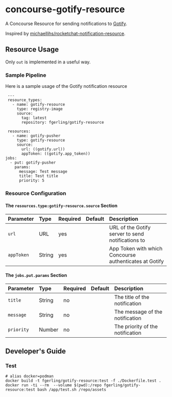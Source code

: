 # concourse-gotify-resource
A Concourse Resource for sending notifications to [Gotify](https://gotify.net/).

Inspired by [michaellihs/rocketchat-notification-resource](https://github.com/michaellihs/rocketchat-notification-resource).

## Resource Usage
Only `out` is implemented in a useful way.

### Sample Pipeline
Here is a sample usage of the Gotify notification resource

```
 ---
 resource_types:
   - name: gotify-resource
     type: registry-image
     source:
       tag: latest
       repository: fgerling/gotify-resource

 resources:
   - name: gotify-pusher
     type: gotify-resource
     source:
       url: ((gotify.url))
       appToken: ((gotify.app_token))
jobs:
  - put: gotify-pusher
    params:
      message: Test message
      title: Test title
      priority: 5
```

### Resource Configuration

#### The `resources.type:gotify-resource.source` Section

| Parameter  | Type   | Required | Default     | Description                                                       |
|:-----------|:-------|:---------|:------------|:------------------------------------------------------------------|
| `url`      | URL    | yes      |             | URL of the Gotify server to send notifications to                 |
| `appToken` | String | yes      |             | App Token with which Concourse authenticates at Gotify            |

#### The `jobs.put.params` Section

| Parameter | Type   | Required | Default     | Description                                                        |
|:----------|:-------|:---------|:------------|:-------------------------------------------------------------------|
| `title`   | String | no       |             | The title of the notification                                      |
| `message` | String | no       |             | The message of the notification                                    |
| `priority`| Number | no       |             | The priority of the notification                                   |


## Developer's Guide
### Test
```
# alias docker=podman
docker build -t fgerling/gotify-resource:test -f ./Dockerfile.test .
docker run -ti --rm  --volume $(pwd):/repo fgerling/gotify-resource:test bash /app/test.sh /repo/assets
```


